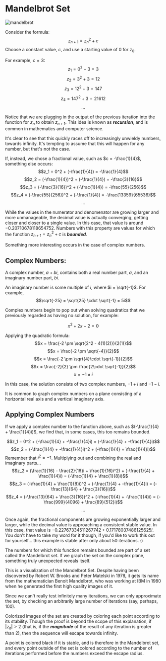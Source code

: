 # Mandelbrot Set
![mandelbrot](https://user-images.githubusercontent.com/99369790/206013718-b8299dc5-b694-47c4-b064-89535a598a2b.png)

Consider the formula:
$$z_{n+1} = {z_n}^2 + c$$
Choose a constant value, $c$, and use a starting value of $0$ for $z_0$. 

For example, $c = 3$:
$$z_1 = 0^2 + 3 = 3$$
$$z_2 = 3^2 + 3 = 12$$
$$z_3 = 12^2 + 3 = 147$$
$$z_4 = 147^2 + 3 = 21612$$
$$\ldots$$

Notice that we are plugging in the output of the previous iteration into the function for $z_n$ to obtain $z_{n+1}$. This idea is known as ***recursion***, and is common in mathematics and computer science. 

It's clear to see that this quickly races off to increasingly unwieldy numbers, towards infinity. It's tempting to assume that this will happen for any number, but that's not the case.

If, instead, we chose a fractional value, such as $c = -\frac{1}{4}$, something else occurs:
$$z_1 = 0^2 + (-\frac{1}{4}) = -\frac{1}{4}$$
$$z_2 = (-\frac{1}{4})^2 + (-\frac{1}{4}) = -\frac{3}{16}$$
$$z_3 = (-\frac{3}{16})^2 + (-\frac{1}{4}) = -\frac{55}{256}$$
$$z_4 = (-\frac{55}{256})^2 + (-\frac{1}{4}) = -\frac{13359}{65536}$$
$$\ldots$$

While the values in the numerator and denomenator are growing larger and more unmanageable, the decimal value is actually converging, getting closer and closer to a single value. In this case, that value is around $-0.20710678118654752$. Numbers with this property are values for which the function $z_{n+1} = {z_n}^2 + c$ is ***bounded***.

Something more interesting occurs in the case of complex numbers. 

## Complex Numbers:

A complex number, $a + bi$, contains both a real number part, $a$, and an imaginary number part, $bi$. 

An imaginary number is some multiple of $i$, where $i = \sqrt{-1}$. For example, 
$$\sqrt{-25} = \sqrt{25} \cdot \sqrt{-1} = 5i$$

Complex numbers begin to pop out when solving quadratics that we previously regarded as having no solution, for example:

$$x^2 + 2x + 2 = 0$$

Applying the quadratic formula:
$$x = \frac{-2 \pm \sqrt{2^2 - 4(1)(2)}}{2(1)}$$
$$x = \frac{-2 \pm \sqrt{-4}}{2}$$
$$x = \frac{-2 \pm \sqrt{4}\cdot \sqrt{-1}}{2}$$
$$x = \frac{-2}{2} \pm \frac{2\cdot \sqrt{-1}}{2}$$
$$x = -1 \pm i$$

In this case, the solution consists of two complex numbers, $-1 + i$ and $-1 -i$.

It is common to graph complex numbers on a plane consisting of a horizontal real axis and a vertical imaginary axis.

## Applying Complex Numbers
If we apply a complex number to the function above, such as $(-\frac{1}{4} + \frac{1}{4}i)$, we find that, in some cases, this too remains bounded.

$$z_1 = 0^2 + (-\frac{1}{4} + -\frac{1}{4}i) = (-\frac{1}{4} + -\frac{1}{4}i)$$
$$z_2 = (-\frac{1}{4} + -\frac{1}{4}i)^2 + (-\frac{1}{4} + \frac{1}{4}i)$$
Remember that $i^2 = -1$. Multiplying out and combining the real and imaginary parts... 
$$z_2 = (\frac{1}{16} - \frac{2}{16}i + \frac{1}{16}i^2) + (-\frac{1}{4} + \frac{1}{4}i) = (-\frac{1}{4} + \frac{1}{8}i)$$
$$z_3 = (-\frac{1}{4} + \frac{1}{8}i)^2 + (-\frac{1}{4} + -\frac{1}{4}i) = (-\frac{13}{64} + \frac{3}{16}i)$$
$$z_4 = (-\frac{13}{64} + \frac{3}{16})^2 + (-\frac{1}{4} + -\frac{1}{4}i) = (-\frac{999}{4096} + \frac{89}{512}i)$$
$$\ldots$$

Once again, the fractional components are growing exponentially larger and larger, while the decimal value is approaching a consistent stable value. In this case, that value is $-0.22767334511267742 + 0.17178037486125625i$. You don't have to take my word for it though, if you'd like to work this out for yourself... this example is stable after only about 50 iterations. :)

The numbers for which this function remains bounded are part of a set called the Mandelbrot set.
If we graph the set on the complex plane, something truly unexpected reveals itself.

This is a visualization of the Mandelbrot Set. Despite having been discovered by Robert W. Brooks and Peter Matelski in 1978, it gets its name from the mathematician Benoit Mandelbrot, who was working at IBM in 1980 when he generated the first high quality images of it.

Since we can't really test infinitely many iterations, we can only approximate the set, by checking an arbitrarily large number of iterations (say, perhaps, 100).

Colorized images of the set are created by coloring each point according to its stability.
Though the proof is beyond the scope of this explanation, if $|z_n| > 2$ (that is, if the ***magnitude*** of the result of any iteration is greater than 2), then the sequence will escape towards infinity. 

A point is colored black if it is stable, and is therefore in the Mandelbrot set, and every point outside of the set is colored according to the number of iterations performed before the numbers exceed the escape radius.

